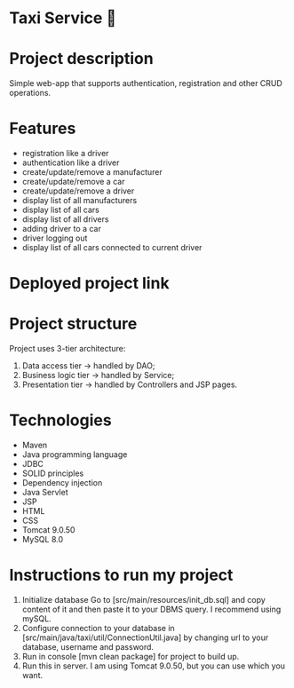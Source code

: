 # Taxi Service :oncoming_taxi:
# Project description
Simple web-app that supports authentication, registration and other CRUD operations.
# Features
- registration like a driver
- authentication like a driver
- create/update/remove a manufacturer
- create/update/remove a car
- create/update/remove a driver
- display list of all manufacturers
- display list of all cars
- display list of all drivers
- adding driver to a car
- driver logging out
- display list of all cars connected to current driver
# Deployed project link

# Project structure
Project uses 3-tier architecture:
1. Data access tier -> handled by DAO;
2. Business logic tier -> handled by Service;
3. Presentation tier -> handled by Controllers and JSP pages.

# Technologies
- Maven
- Java programming language
- JDBC
- SOLID principles
- Dependency injection
- Java Servlet
- JSP
- HTML
- CSS
- Tomcat 9.0.50
- MySQL 8.0

# Instructions to run my project
1. Initialize database
Go to [src/main/resources/init_db.sql] and copy content of it and then paste it to your DBMS query. I recommend using mySQL.
2. Configure connection to your database in [src/main/java/taxi/util/ConnectionUtil.java] by changing url to your database, username and password.
3. Run in console [mvn clean package] for project to build up.
4. Run this in server. I am using Tomcat 9.0.50, but you can use which you want.